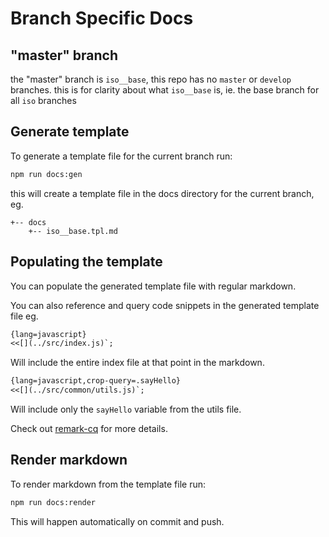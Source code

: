 Branch Specific Docs
===


"master" branch
---

the "master" branch is ``iso__base``, this repo has no ``master`` or ``develop`` branches.
this is for clarity about what ``iso__base`` is, ie. the base branch for all ``iso`` branches


Generate template
---

To generate a template file for the current branch run:
```bash
npm run docs:gen
```
this will create a template file in the docs directory for the current branch, eg.
```
+-- docs
    +-- iso__base.tpl.md
```


Populating the template
---

You can populate the generated template file with regular markdown.

You can also reference and query code snippets in the generated template file
eg.
```markdown
{lang=javascript}  
<<[](../src/index.js)`;
```
Will include the entire index file at that point in the markdown.

```markdown
{lang=javascript,crop-query=.sayHello}  
<<[](../src/common/utils.js)`;
```
Will include only the ``sayHello`` variable from the utils file.

Check out [remark-cq](https://github.com/fullstackio/cq/tree/master/packages/remark-cq) for more details.


Render markdown
---

To render markdown from the template file run:
```bash
npm run docs:render
```
This will happen automatically on commit and push.
